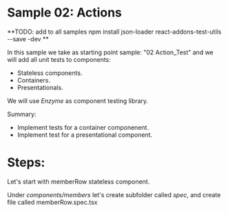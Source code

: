 # Sample 02: Actions


**TODO: add to all samples npm install json-loader react-addons-test-utils --save -dev **

In this sample we take as starting point sample: "02 Action_Test" and we will add all unit tests to components:
- Stateless components.
- Containers.
- Presentationals.

We will use _Enzyme_ as component testing library.

Summary:

- Implement tests for a container componenent.
- Implement test for a presentational component.


# Steps:

Let's start with memberRow stateless component.

Under _components/members_ let's create subfolder called _spec_, and create file
called memberRow.spec.tsx
